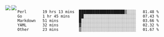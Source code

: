 <a href="https://github.com/anuraghazra/github-readme-stats">
  <img align="left" src="https://github-readme-stats.vercel.app/api?username=kfly8&count_private=true&show_icons=true&theme=calm" />
</a>
<a href="https://github.com/anuraghazra/github-readme-stats">
  <img align="left" src="https://github-readme-stats.vercel.app/api/top-langs/?username=kfly8&theme=calm&hide=HTML&exclude_repo=is3q-cr" />
</a>

<!--START_SECTION:waka-->
```text
Perl       19 hrs 13 mins  ████████████████████▒░░░░   81.48 % 
Go         1 hr 45 mins    ██░░░░░░░░░░░░░░░░░░░░░░░   07.43 % 
Markdown   51 mins         █░░░░░░░░░░░░░░░░░░░░░░░░   03.66 % 
YAML       32 mins         ▓░░░░░░░░░░░░░░░░░░░░░░░░   02.32 % 
Other      23 mins         ▒░░░░░░░░░░░░░░░░░░░░░░░░   01.67 % 
```
<!--END_SECTION:waka-->
